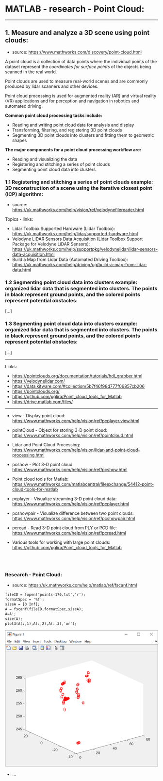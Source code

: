 # MATLAB - research - Point Cloud:

***

## 1. Measure and analyze a 3D scene using point clouds: 
- source: https://www.mathworks.com/discovery/point-cloud.html

A point cloud is a collection of data points where the individual points of the dataset represent the *coordinates for surface points* of the objects being scanned in the real world. 

Point clouds are used to measure real-world scenes and are commonly produced by lidar scanners and other devices. 

Point cloud processing is used for augmented reality (AR) and virtual reality (VR) applications and for perception and navigation in robotics and automated driving.

**Common point cloud processing tasks include:**
- Reading and writing point cloud data for analysis and display
- Transforming, filtering, and registering 3D point clouds
- Segmenting 3D point clouds into clusters and fitting them to geometric shapes

**The major components for a point cloud processing workflow are:**
- Reading and visualizing the data
- Registering and stitching a series of point clouds
- Segmenting point cloud data into clusters

### 1.1 Registering and stitching a series of point clouds example: 3D reconstruction of a scene using the iterative closest point (ICP) algorithm:
- source: https://uk.mathworks.com/help/vision/ref/velodynefilereader.html

Topics - links:
- Lidar Toolbox Supported Hardware (Lidar Toolbox): 
https://uk.mathworks.com/help/lidar/supported-hardware.html
- Velodyne LiDAR Sensors Data Acquisition (Lidar Toolbox Support Package for Velodyne LiDAR Sensors):  
https://uk.mathworks.com/help/supportpkg/velodynelidar/lidar-sensors-data-acquisition.html
- Build a Map from Lidar Data (Automated Driving Toolbox): 
https://uk.mathworks.com/help/driving/ug/build-a-map-from-lidar-data.html


### 1.2 Segmenting point cloud data into clusters example: organized lidar data that is segmented into clusters. The points in black represent ground points, and the colored points represent potential obstacles:

[...]

### 1.3 Segmenting point cloud data into clusters example: organized lidar data that is segmented into clusters. The points in black represent ground points, and the colored points represent potential obstacles:

[...]

***

Links: 
- https://pointclouds.org/documentation/tutorials/hdl_grabber.html
- https://velodynelidar.com/
- https://data.kitware.com/#collection/5b7f46f98d777f06857cb206
- https://pointclouds.org/
- https://github.com/pglira/Point_cloud_tools_for_Matlab
- https://drive.matlab.com/files/

***

- view - Display point cloud:
https://www.mathworks.com/help/vision/ref/pcplayer.view.html

- pointCloud - Object for storing 3-D point cloud: 
https://www.mathworks.com/help/vision/ref/pointcloud.html

- Lidar and Point Cloud Processing:
https://www.mathworks.com/help/vision/lidar-and-point-cloud-processing.html

- pcshow - Plot 3-D point cloud:
https://www.mathworks.com/help/vision/ref/pcshow.html

- Point cloud tools for Matlab:
https://www.mathworks.com/matlabcentral/fileexchange/54412-point-cloud-tools-for-matlab

- pcplayer - Visualize streaming 3-D point cloud data:
https://www.mathworks.com/help/vision/ref/pcplayer.html

- pcshowpair - Visualize difference between two point clouds:
https://www.mathworks.com/help/vision/ref/pcshowpair.html

- pcread - Read 3-D point cloud from PLY or PCD file:
https://www.mathworks.com/help/vision/ref/pcread.html

-  Various tools for working with large point clouds:
https://github.com/pglira/Point_cloud_tools_for_Matlab

<br /><br />

### Research - Point Cloud:

- source: https://uk.mathworks.com/help/matlab/ref/fscanf.html

```
fileID = fopen('points-170.txt','r');
formatSpec = '%f';
sizeA = [3 Inf];
A = fscanf(fileID,formatSpec,sizeA);
A=A';
size(A);
plot3(A(:,1),A(:,2),A(:,3),'or');
```
![plot3(A(:,1),A(:,2),A(:,3),'or')](/images/fig-points-example.png)
- ...
